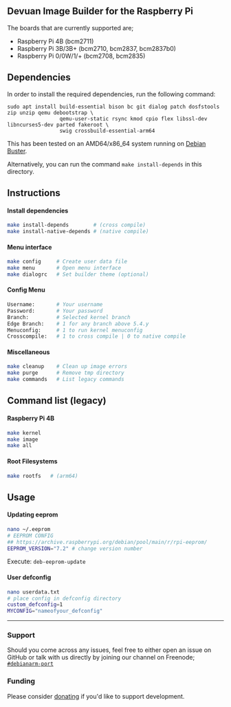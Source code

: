 ## Devuan Image Builder for the Raspberry Pi 

The boards that are currently supported are;
* Raspberry Pi 4B (bcm2711)
* Raspberry Pi 3B/3B+ (bcm2710, bcm2837, bcm2837b0)
* Raspberry Pi 0/0W/1/+ (bcm2708, bcm2835)

## Dependencies

In order to install the required dependencies, run the following command:

```
sudo apt install build-essential bison bc git dialog patch dosfstools zip unzip qemu debootstrap \
                 qemu-user-static rsync kmod cpio flex libssl-dev libncurses5-dev parted fakeroot \
                 swig crossbuild-essential-arm64
```

This has been tested on an AMD64/x86_64 system running on [Debian Buster](https://www.debian.org/releases/buster/debian-installer/).

Alternatively, you can run the command `make install-depends` in this directory.

## Instructions

#### Install dependencies

```sh
make install-depends        # (cross compile)
make install-native-depends # (native compile)
```

#### Menu interface

```sh
make config     # Create user data file
make menu       # Open menu interface
make dialogrc   # Set builder theme (optional)
```
#### Config Menu

```sh
Username:       # Your username
Password:       # Your password
Branch:         # Selected kernel branch
Edge Branch:    # 1 for any branch above 5.4.y
Menuconfig:     # 1 to run kernel menuconfig
Crosscompile:   # 1 to cross compile | 0 to native compile
```
#### Miscellaneous

```sh
make cleanup    # Clean up image errors
make purge      # Remove tmp directory
make commands   # List legacy commands
```
## Command list (legacy)

#### Raspberry Pi 4B

```sh
make kernel
make image
make all
```

#### Root Filesystems

```sh
make rootfs   # (arm64)
```

## Usage
#### Updating eeprom
```sh
nano ~/.eeprom
# EEPROM CONFIG
## https://archive.raspberrypi.org/debian/pool/main/r/rpi-eeprom/
EEPROM_VERSION="7.2" # change version number
```
Execute: `deb-eeprom-update`

#### User defconfig
```sh
nano userdata.txt
# place config in defconfig directory
custom_defconfig=1
MYCONFIG="nameofyour_defconfig"
```

---

### Support

Should you come across any issues, feel free to either open an issue on GitHub or talk with us directly by joining our channel on Freenode; [`#debianarm-port`](irc://irc.freenode.net/#debianarm-port)

### Funding

Please consider [donating](https://www.paypal.com/cgi-bin/webscr?cmd=_donations&business=VG8GP2SY4CEEW&item_name=Raspberry+Pi+Image+Builder) if you'd like to support development.
